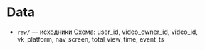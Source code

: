 # Data
- `raw/` — исходники 
Схема: user_id, video_owner_id, video_id, vk_platform, nav_screen, total_view_time, event_ts

